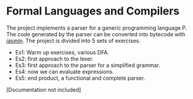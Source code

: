# Formal Languages and Compilers
The project implements a parser for a generic programming language P.
The code generated by the parser can be converted into bytecode with [jasmin](http://jasmin.sourceforge.net/).
The project is divided into 5 sets of exercises.

- Es1: Warm up exercises, various DFA.
- Es2: first approach to the lexer.
- Es3: first approach to the parser for a simplified grammar.
- Es4: now we can evaluate expressions.
- Es5: end product, a functional and complete parser.

[Documentation not included]


